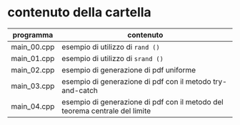 # contenuto della cartella

   | programma | contenuto |
   | -------------| -------------|
   | main_00.cpp | esempio di utilizzo di ```rand ()``` |
   | main_01.cpp | esempio di utilizzo di ```srand ()```|
   | main_02.cpp | esempio di generazione di pdf uniforme |
   | main_03.cpp | esempio di generazione di pdf con il metodo try-and-catch |
   | main_04.cpp | esempio di generazione di pdf con il metodo del teorema centrale del limite |
